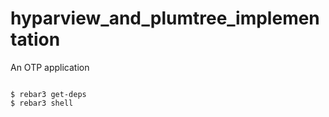 hyparview_and_plumtree_implementation
=====

An OTP application

```shell

$ rebar3 get-deps
$ rebar3 shell
```